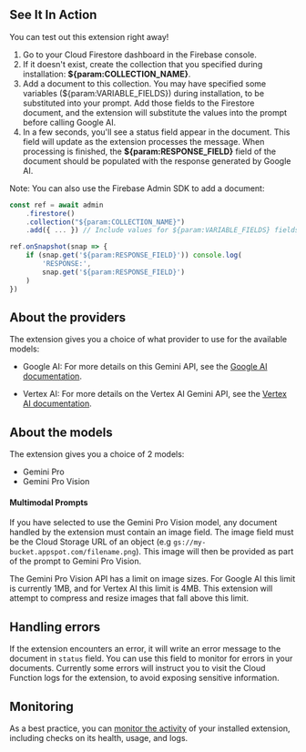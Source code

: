 ## See It In Action

You can test out this extension right away!

1. Go to your Cloud Firestore dashboard in the Firebase console.
2. If it doesn't exist, create the collection that you specified during installation: **${param:COLLECTION_NAME}**.
3. Add a document to this collection. You may have specified some variables (${param:VARIABLE_FIELDS}) during installation, to be substituted into your prompt. Add those fields to the Firestore document, and the extension will substitute the values into the prompt before calling Google AI.
4. In a few seconds, you'll see a status field appear in the document. This field will update as the extension processes the message.
   When processing is finished, the **${param:RESPONSE_FIELD}** field of the document should be populated with the response generated by Google AI.

Note: You can also use the Firebase Admin SDK to add a document:

```javascript
const ref = await admin
    .firestore()
    .collection("${param:COLLECTION_NAME}")
    .add({ ... }) // Include values for ${param:VARIABLE_FIELDS} fields

ref.onSnapshot(snap => {
    if (snap.get('${param:RESPONSE_FIELD}')) console.log(
        'RESPONSE:',
        snap.get('${param:RESPONSE_FIELD}')
    )
})
```

## About the providers

The extension gives you a choice of what provider to use for the available models:

- Google AI: For more details on this Gemini API, see the [Google AI documentation](https://ai.google.dev/docs).

- Vertex AI: For more details on the Vertex AI Gemini API, see the [Vertex AI documentation](https://cloud.google.com/vertex-ai/docs/generative-ai/model-reference/gemini).

## About the models

The extension gives you a choice of 2 models:

- Gemini Pro
- Gemini Pro Vision

#### Multimodal Prompts

If you have selected to use the Gemini Pro Vision model, any document handled by the extension must contain an image field. The image field must be the Cloud Storage URL of an object (e.g `gs://my-bucket.appspot.com/filename.png`). This image will then be provided as part of the prompt to Gemini Pro Vision.

The Gemini Pro Vision API has a limit on image sizes. For Google AI this limit is currently 1MB, and for Vertex AI this limit is 4MB. This extension will attempt to compress and resize images that fall above this limit.

## Handling errors

If the extension encounters an error, it will write an error message to the document in `status` field. You can use this field to monitor for errors in your documents. Currently some errors will instruct you to visit the Cloud Function logs for the extension, to avoid exposing sensitive information.

## Monitoring

As a best practice, you can [monitor the activity](https://firebase.google.com/docs/extensions/manage-installed-extensions#monitor) of your installed extension, including checks on its health, usage, and logs.
